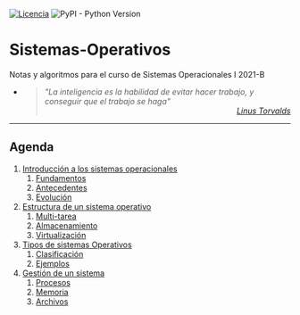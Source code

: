 [![Licencia](https://img.shields.io/badge/license-MIT-blue.svg)](http://kmonsoor.mit-license.org/) ![PyPI - Python Version](https://img.shields.io/pypi/pyversions/matplotlib)

# Sistemas-Operativos
Notas y algoritmos para el curso de Sistemas Operacionales I 2021-B

* > <i>"La inteligencia es la habilidad de evitar hacer trabajo, y conseguir que el trabajo se haga"</i><br>
<cite style="display:block; text-align: right">[Linus Torvalds](https://es.wikipedia.org/wiki/Linus_Torvalds)</cite>


---
## Agenda
1. [Introducción a los sistemas operacionales][11]
    1. [Fundamentos][11]
    1. [Antecedentes][12]
    1. [Evolución][13]
1. [Estructura de un sistema operativo][21]
    1. [Multi-tarea][21]
    1. [Almacenamiento][22]
    1. [Virtualización][23]
1. [Tipos de sistemas Operativos][31]
    1. [Clasificación][31]
    1. [Ejemplos][32]
1. [Gestión de un sistema][41]
    1. [Procesos][41]
    1. [Memoria][42]
    1. [Archivos][43]

[11]:https://github.com/GiancarloBenavides/Sistemas-Operativos/tree/main/11-Fundamentos
[12]:https://github.com/GiancarloBenavides/Sistemas-Operativos/tree/main/12-Antecedentes
[13]:https://github.com/GiancarloBenavides/Sistemas-Operativos/tree/main/13-Evolucion
[21]:https://github.com/GiancarloBenavides/Sistemas-Operativos/tree/main/21-Multitarea
[22]:https://github.com/GiancarloBenavides/Sistemas-Operativos/tree/main/22-Almacenamiento
[23]:https://github.com/GiancarloBenavides/Sistemas-Operativos/tree/main/23-Virtualizacion
[31]:https://github.com/GiancarloBenavides/Sistemas-Operativos/tree/main/31-Clasificacion
[32]:https://github.com/GiancarloBenavides/Sistemas-Operativos/tree/main/32-Ejemplos
[41]:https://github.com/GiancarloBenavides/Sistemas-Operativos/tree/main/41-Procesos
[42]:https://github.com/GiancarloBenavides/Sistemas-Operativos/tree/main/42-Memoria
[43]:https://github.com/GiancarloBenavides/Sistemas-Operativos/tree/main/43-Archivos
